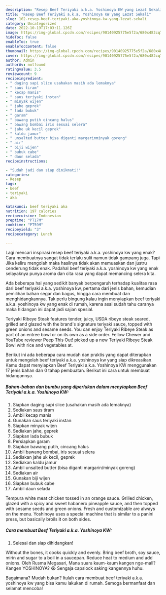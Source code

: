 ```yaml
---
description: "Resep Beef Teriyaki a.k.a. Yoshinoya KW yang Lezat Sekali"
title: "Resep Beef Teriyaki a.k.a. Yoshinoya KW yang Lezat Sekali"
slug: 102-resep-beef-teriyaki-aka-yoshinoya-kw-yang-lezat-sekali
category: Uncategorized
date: 2022-10-19T17:03:11.126Z
image: https://img-global.cpcdn.com/recipes/90140925775e5f2a/680x482cq70/beef-teriyaki-aka-yoshinoya-kw-foto-resep-utama.jpg
hideToc: false
enableToc: true
enableTocContent: false
thumbnail: https://img-global.cpcdn.com/recipes/90140925775e5f2a/680x482cq70/beef-teriyaki-aka-yoshinoya-kw-foto-resep-utama.jpg
cover: https://img-global.cpcdn.com/recipes/90140925775e5f2a/680x482cq70/beef-teriyaki-aka-yoshinoya-kw-foto-resep-utama.jpg
author: Admin
authorAv: notfound
ratingvalue: 3.5
reviewcount: 9
recipeingredient:
- " daging sapi slice usahakan masih ada lemaknya"
- " saus tiram"
- " kecap manis"
- " saus teriyaki instan"
- " minyak wijen"
- " jahe geprek"
- " lada bubuk"
- " garam"
- " bawang putih cincang halus"
- " bawang bombai iris sesuai selera"
- " jahe uk kecil geprek"
- " kaldu jamur"
- " unsalted butter bisa diganti margarinminyak goreng"
- " air"
- " biji wijen"
- " bubuk cabe"
- " daun selada"
recipeinstructions:

- "Sudah jadi dan siap dinikmati!"
categories:
- Resep
tags:
- beef
- teriyaki
- aka

katakunci: beef teriyaki aka 
nutrition: 197 calories
recipecuisine: Indonesian
preptime: "PT17M"
cooktime: "PT59M"
recipeyield: "3"
recipecategory: Lunch

---
```



Lagi mencari inspirasi resep beef teriyaki a.k.a. yoshinoya kw yang enak? Cara membuatnya sangat tidak terlalu sulit namun tidak gampang juga. Tapi Jika keliru mengolah maka hasilnya tidak akan memuaskan dan justru cenderung tidak enak. Padahal beef teriyaki a.k.a. yoshinoya kw yang enak selayaknya punya aroma dan cita rasa yang dapat memancing selera kita.


Ada beberapa hal yang sedikit banyak berpengaruh terhadap kualitas rasa dari beef teriyaki a.k.a. yoshinoya kw, pertama dari jenis bahan, kemudian pemilihan bahan segar dan bagus, hingga cara membuat dan menghidangkannya. Tak perlu bingung kalau ingin menyiapkan beef teriyaki a.k.a. yoshinoya kw yang enak di rumah, karena asal sudah tahu caranya maka hidangan ini dapat jadi sajian spesial.

Teriyaki Ribeye Steak features tender, juicy, USDA ribeye steak seared, grilled and glazed with the brand&#39;s signature teriyaki sauce, topped with green onions and sesame seeds. You can enjoy Teriyaki Ribeye Steak as part of an entree bowl or on its own as a side order. Fellow Chewer and YouTube reviewer Peep This Out! picked up a new Teriyaki Ribeye Steak Bowl with rice and vegetables at.


Berikut ini ada beberapa cara mudah dan praktis yang dapat diterapkan untuk mengolah beef teriyaki a.k.a. yoshinoya kw yang siap dikreasikan. Kamu dapat menyiapkan Beef Teriyaki a.k.a. Yoshinoya KW menggunakan 17 jenis bahan dan 0 tahap pembuatan. Berikut ini cara untuk membuat hidangannya.

<!--inarticleads1-->

##### Bahan-bahan dan bumbu yang diperlukan dalam menyiapkan Beef Teriyaki a.k.a. Yoshinoya KW:

1. Siapkan  daging sapi slice (usahakan masih ada lemaknya)
1. Sediakan  saus tiram
1. Ambil  kecap manis
1. Gunakan  saus teriyaki instan
1. Siapkan  minyak wijen
1. Sediakan  jahe, geprek
1. Siapkan  lada bubuk
1. Persiapkan  garam
1. Siapkan  bawang putih, cincang halus
1. Ambil  bawang bombai, iris sesuai selera
1. Sediakan  jahe uk kecil, geprek
1. Sediakan  kaldu jamur
1. Ambil  unsalted butter (bisa diganti margarin/minyak goreng)
1. Sediakan  air
1. Gunakan  biji wijen
1. Siapkan  bubuk cabe
1. Ambil  daun selada


Tempura white meat chicken tossed in an orange sauce. Grilled chicken, glazed with a spicy and sweet habanero pineapple sauce, and then topped with sesame seeds and green onions. Fresh and customizable are always on the menu. Yoshinoya uses a special machine that is similar to a panini press, but basically broils it on both sides. 

<!--inarticleads2-->

##### Cara membuat Beef Teriyaki a.k.a. Yoshinoya KW:


1. Selesai dan siap dihidangkan!

Without the bones, it cooks quickly and evenly. Bring beef broth, soy sauce, mirin and sugar to a boil in a saucepan. Reduce heat to medium and add onions. Oleh Rusma Megasari, Mana suara kaum-kaum kangen nge-mall? Kangen YOSHINOYA? 😭 Sengaja capslock saking kangennya huhu. 

Bagaimana? Mudah bukan? Itulah cara membuat beef teriyaki a.k.a. yoshinoya kw yang bisa kamu lakukan di rumah. Semoga bermanfaat dan selamat mencoba!
